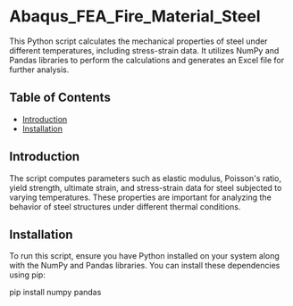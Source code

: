 # Abaqus_FEA_Fire_Material_Steel

This Python script calculates the mechanical properties of steel under different temperatures, including stress-strain data. It utilizes NumPy and Pandas libraries to perform the calculations and generates an Excel file for further analysis.

## Table of Contents

- [Introduction](#introduction)
- [Installation](#installation)

## Introduction

The script computes parameters such as elastic modulus, Poisson's ratio, yield strength, ultimate strain, and stress-strain data for steel subjected to varying temperatures. These properties are important for analyzing the behavior of steel structures under different thermal conditions.

## Installation

To run this script, ensure you have Python installed on your system along with the NumPy and Pandas libraries. You can install these dependencies using pip:

pip install numpy pandas
